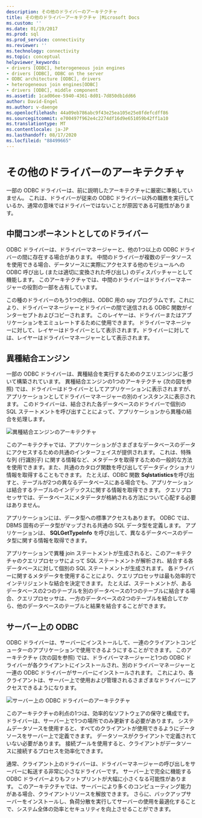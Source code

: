 ```yaml
---
description: その他のドライバーのアーキテクチャ
title: その他のドライバーアーキテクチャ |Microsoft Docs
ms.custom: ''
ms.date: 01/19/2017
ms.prod: sql
ms.prod_service: connectivity
ms.reviewer: ''
ms.technology: connectivity
ms.topic: conceptual
helpviewer_keywords:
- drivers [ODBC], heterogeneous join engines
- drivers [ODBC], ODBC on the server
- ODBC architecture [ODBC], drivers
- heterogeneous join engines[ODBC]
- drivers [ODBC], middle component
ms.assetid: 1cad06ee-5940-4361-8d01-7d850db1dd66
author: David-Engel
ms.author: v-daenge
ms.openlocfilehash: 44a09eb786abc9f43e25ea105e25e8fdefcdff86
ms.sourcegitcommit: e700497f962e4c2274df16d9e651059b42ff1a10
ms.translationtype: MT
ms.contentlocale: ja-JP
ms.lasthandoff: 08/17/2020
ms.locfileid: "88499665"
---
```

# <a name="other-driver-architectures"></a>その他のドライバーのアーキテクチャ
一部の ODBC ドライバーは、前に説明したアーキテクチャに厳密に準拠していません。 これは、ドライバーが従来の ODBC ドライバー以外の職務を実行しているか、通常の意味ではドライバーではないことが原因である可能性があります。  
  
## <a name="driver-as-a-middle-component"></a>中間コンポーネントとしてのドライバー  
 ODBC ドライバーは、ドライバーマネージャーと、他の1つ以上の ODBC ドライバーの間に存在する場合があります。 中間のドライバーが複数のデータソースを使用できる場合、データソースに実際にアクセスする他のモジュールへの ODBC 呼び出し (または適切に変換された呼び出し) のディスパッチャーとして機能します。 このアーキテクチャでは、中間のドライバーはドライバーマネージャーの役割の一部を占有しています。  
  
 この種のドライバーのもう1つの例は、ODBC 用の spy プログラムです。これにより、ドライバーマネージャーとドライバーの間で送信される ODBC 関数がインターセプトおよびコピーされます。 このレイヤーは、ドライバーまたはアプリケーションをエミュレートするために使用できます。 ドライバーマネージャーに対して、レイヤーはドライバーとして表示されます。ドライバーに対しては、レイヤーはドライバーマネージャーとして表示されます。  
  
## <a name="heterogeneous-join-engines"></a>異種結合エンジン  
 一部の ODBC ドライバーは、異種結合を実行するためのクエリエンジンに基づいて構築されています。 異種結合エンジンの1つのアーキテクチャ (次の図を参照) では、ドライバーはドライバーとしてアプリケーションに表示されますが、アプリケーションとしてドライバーマネージャーの別のインスタンスに表示されます。 このドライバーは、結合された各データベースのドライバーで個別の SQL ステートメントを呼び出すことによって、アプリケーションから異種の結合を処理します。  
  
 ![異種結合エンジンのアーキテクチャ](../../odbc/reference/media/fig3-4.gif "fig3-4")  
  
 このアーキテクチャでは、アプリケーションがさまざまなデータベースのデータにアクセスするための共通のインターフェイスが提供されます。 これは、特殊な列 (行識別子) に関する情報など、メタデータを取得するための一般的な方法を使用できます。また、共通のカタログ関数を呼び出してデータディクショナリ情報を取得することもできます。 たとえば、ODBC 関数 **Sqlstatistics**を呼び出すと、テーブルが2つの異なるデータベースにある場合でも、アプリケーションは結合するテーブルのインデックスに関する情報を取得できます。 クエリプロセッサでは、データベースにメタデータが格納される方法について心配する必要はありません。  
  
 アプリケーションには、データ型への標準アクセスもあります。 ODBC では、DBMS 固有のデータ型がマップされる共通の SQL データ型を定義します。 アプリケーションは、 **SQLGetTypeInfo** を呼び出して、異なるデータベースのデータ型に関する情報を取得できます。  
  
 アプリケーションで異種 join ステートメントが生成されると、このアーキテクチャのクエリプロセッサによって SQL ステートメントが解析され、結合する各データベースに対して個別の SQL ステートメントが生成されます。 各ドライバーに関するメタデータを使用することにより、クエリプロセッサは最も効率的でインテリジェントな結合を決定できます。 たとえば、ステートメントが、あるデータベースの2つのテーブルを別のデータベースの1つのテーブルに結合する場合、クエリプロセッサは、一方のデータベースの2つのテーブルを結合してから、他のデータベースのテーブルと結果を結合することができます。  
  
## <a name="odbc-on-the-server"></a>サーバー上の ODBC  
 ODBC ドライバーは、サーバーにインストールして、一連のクライアントコンピューターのアプリケーションで使用できるようにすることができます。 このアーキテクチャ (次の図を参照) では、ドライバーマネージャーと1つの ODBC ドライバーが各クライアントにインストールされ、別のドライバーマネージャーと一連の ODBC ドライバーがサーバーにインストールされます。 これにより、各クライアントは、サーバー上で使用および管理されるさまざまなドライバーにアクセスできるようになります。  
  
 ![サーバー上の ODBC ドライバーのアーキテクチャ](../../odbc/reference/media/fig3-5.gif "FIG3-5")  
  
 このアーキテクチャの利点の1つは、効率的なソフトウェアの保守と構成です。 ドライバーは、サーバー上で1つの場所でのみ更新する必要があります。 システムデータソースを使用すると、すべてのクライアントが使用できるようにデータソースをサーバー上で定義できます。 データソースがクライアントで定義されていない必要があります。 接続プールを使用すると、クライアントがデータソースに接続するプロセスを効率化できます。  
  
 通常、クライアント上のドライバーは、ドライバーマネージャーの呼び出しをサーバーに転送する非常に小さなドライバーです。 サーバー上で完全に機能する ODBC ドライバーよりもフットプリントが大幅に小さくなる可能性があります。 このアーキテクチャでは、サーバーにより多くのコンピューティング能力がある場合、クライアントリソースを解放できます。 さらに、バックアップサーバーをインストールし、負荷分散を実行してサーバーの使用を最適化することで、システム全体の効率とセキュリティを向上させることができます。
